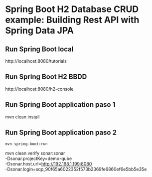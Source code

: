 # Spring Boot H2 Database CRUD example: Building Rest API with Spring Data JPA

## Run Spring Boot local

http://localhost:8080/tutorials

## Run Spring Boot H2 BBDD

http://localhost:8080/h2-console

## Run Spring Boot application paso 1

mvn clean install

## Run Spring Boot application paso 2
```
mvn spring-boot:run
```

mvn clean verify sonar:sonar \
    -Dsonar.projectKey=demo-qube \
    -Dsonar.host.url=http://192.168.1.199:8080 \
    -Dsonar.login=sqp_90f65a6022352f573b2369fe6860ef6e5bb5e35e
